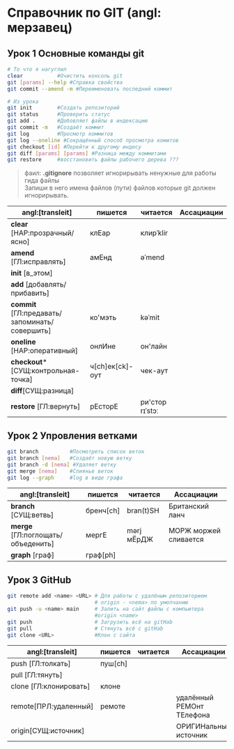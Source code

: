 # Справочник по GIT (angl: мерзавец)

## Урок 1 Основные команды git
```sh
# То что я нагуглил 
clear 			#Очистить консоль git
git [params] --help #Справка свойства
git commit --amend -m #Переименовать последний коммит

# Из урока
git init 		#Создать репозиторий
git status		#Проверить статус
git add .		#Добовляет файлы в индексацию
git commit -m	#Создаёт коммит
git log			#Просмотр коммитов
git log --oneline #Сокращённый способ просмотра комитов
git checkout [id] #Перейти к другому индесу
git diff [params] [params] #Разница между коммитами
git restore 	#восстановить файлы рабочего дерева ???
```
> фаил: **.gitignore** позволяет игнорирывать ненужные для работы гида файлы <br> Запиши в него имена файлов (пути) файлов которые git должен игнорирывать.<br>

|angl:[transleit]            |пишется       |читается    |Ассациации|
|----------------------------|--------------|------------|----------|
|**clear** [НАР:прозрачный/ясно]  |клЕар | клирˈklir|
|**amend** [ГЛ:исправлять]| амЕнд | əˈmend |
|**init** [в_этом] |||
|**add** [добавлять/прибавить] |||
|**commit** [ГЛ:предавать/запоминать/совершить] |ко'мэть |kəˈmit |
|**oneline** [НАР:оперативный] |онлИне | он'лайн |
|**checkout*** [СУЩ:контрольная-точка] |ч[ch]ек[ck]-оут | чек-аут |
|**diff**[СУЩ:разница] |||
|**restore** [ГЛ:вернуть] |рЕсторЕ | ри'стор rɪˈstɔː|




## Урок 2 Упровления ветками

```sh
git branch 			#Посмотреть список веток
git branch [nema]	#Создаёт новую ветку
git branch -d [nema] #Удаляет ветку
git merge [nema] 	#Слиянье веток
git log --graph 	#log в виде графа
```

|angl:[transleit]            |пишется       |читается    |Ассациации|
|----------------------------|--------------|------------|----------|
|**branch** [СУЩ:ветвь]|бренч[ch]|bran(t)SH|Британский ланч|
|**merge** [ГЛ:поглощать/объеденить]|мергЕ|mərj мЁрДЖ|МОРЖ моржей сливается|
|**graph** [граф]|граф[ph]|||


## Урок 3 GitHub

```sh
git remote add <name> <URL> # Для работы с удалёным репозиторием
							# origin - <nema> по умолчанию
git push -u <name> main 	# Залить на сайт файлы с компьютера
							#origin <name>
git push					# Загрузить всё на gitHab
git pull					# Стянуть всё с gitHab
git clone <URL> 			#Клон с сайта
```

|angl:[transleit]            |пишется       |читается    |Ассациации|
|----------------------------|--------------|------------|----------|
|push [ГЛ:толкать]|пуш[ch]|||
|pull [ГЛ:тянуть]||||
|clone [ГЛ:клонировать]|клоне|||
|remote[ПРЛ:удаленный]|ремоте||удалённый РЕМОнт ТЕлефона|
|origin[СУЩ:источник]|||ОРИГИНальный источник|